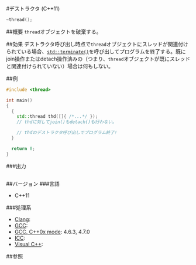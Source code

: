 #デストラクタ (C++11)
```cpp
~thread();
```

##概要
`thread`オブジェクトを破棄する。


##効果
デストラクタ呼び出し時点で`thread`オブジェクトにスレッドが関連付けられている場合、[`std::terminate()`](/reference/exception/terminate.md)を呼び出してプログラムを終了する。既にjoin操作またはdetach操作済みの（つまり、`thread`オブジェクトが既にスレッドと関連付けられていない）場合は何もしない。


##例
```cpp
#include <thread>

int main()
{
  {
    std::thread thd([]{ /*...*/ });
    // thdに対してjoin()もdetach()も行わない。

    // thdのデストラクタ呼び出しでプログラム終了!
  }

  return 0;
}
```

###出力
```
```

##バージョン
###言語
- C++11

###処理系
- [Clang](/implementation#clang.md):
- [GCC](/implementation#gcc.md):
- [GCC, C++0x mode](/implementation#gcc.md): 4.6.3, 4.7.0
- [ICC](/implementation#icc.md):
- [Visual C++](/implementation#visual_cpp.md):


##参照
